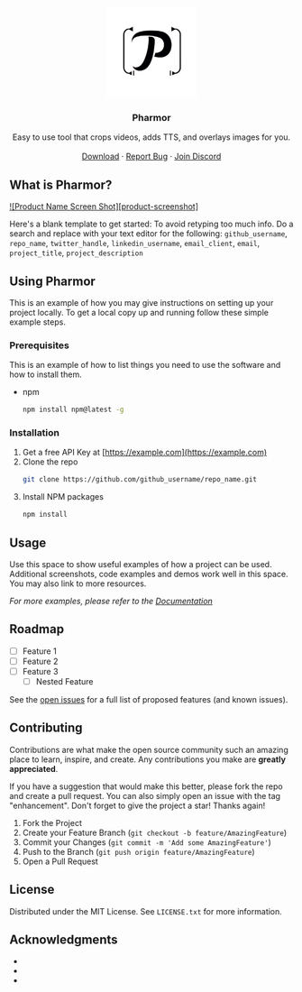 <br />
<div align="center">
  <a href="https://github.com/t-a-g-o/pharmor">
    <img src="logo.png" alt="Logo" width="160" height="160">
  </a>

<h3 align="center">Pharmor</h3>

  <p align="center">
    Easy to use tool that crops videos, adds TTS, and overlays images for you.
    <br />
    <br />
    <a href="https://github.com/t-a-g-o/pharmor/">Download</a>
    ·
    <a href="https://github.com/t-a-g-o/pharmor/issues">Report Bug</a>
    ·
    <a href="https://tago.works/discord">Join Discord</a>
  </p>
</div>


## What is Pharmor?

[![Product Name Screen Shot][product-screenshot]](https://example.com)

Here's a blank template to get started: To avoid retyping too much info. Do a search and replace with your text editor for the following: `github_username`, `repo_name`, `twitter_handle`, `linkedin_username`, `email_client`, `email`, `project_title`, `project_description`

## Using Pharmor

This is an example of how you may give instructions on setting up your project locally.
To get a local copy up and running follow these simple example steps.

### Prerequisites

This is an example of how to list things you need to use the software and how to install them.
* npm
  ```sh
  npm install npm@latest -g
  ```

### Installation

1. Get a free API Key at [https://example.com](https://example.com)
2. Clone the repo
   ```sh
   git clone https://github.com/github_username/repo_name.git
   ```
3. Install NPM packages
   ```sh
   npm install
   ```
   
## Usage

Use this space to show useful examples of how a project can be used. Additional screenshots, code examples and demos work well in this space. You may also link to more resources.

_For more examples, please refer to the [Documentation](https://example.com)_

## Roadmap

- [ ] Feature 1
- [ ] Feature 2
- [ ] Feature 3
    - [ ] Nested Feature

See the [open issues](https://github.com/github_username/repo_name/issues) for a full list of proposed features (and known issues).


<!-- CONTRIBUTING -->
## Contributing

Contributions are what make the open source community such an amazing place to learn, inspire, and create. Any contributions you make are **greatly appreciated**.

If you have a suggestion that would make this better, please fork the repo and create a pull request. You can also simply open an issue with the tag "enhancement".
Don't forget to give the project a star! Thanks again!

1. Fork the Project
2. Create your Feature Branch (`git checkout -b feature/AmazingFeature`)
3. Commit your Changes (`git commit -m 'Add some AmazingFeature'`)
4. Push to the Branch (`git push origin feature/AmazingFeature`)
5. Open a Pull Request


<!-- LICENSE -->
## License

Distributed under the MIT License. See `LICENSE.txt` for more information.


## Acknowledgments

* []()
* []()
* []()
